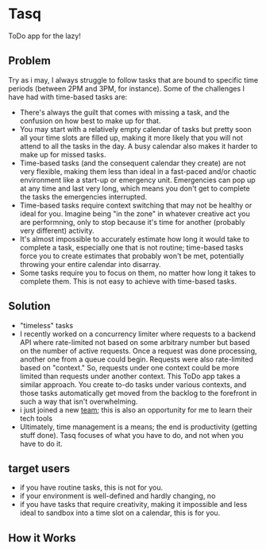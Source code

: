 # Tasq
ToDo app for the lazy!

## Problem
Try as i may, I always struggle to follow tasks that are bound to specific time periods (between 2PM and 3PM, for instance). Some of the challenges I have had with time-based tasks are:
- There's always the guilt that comes with missing a task, and the confusion on how best to make up for that.
- You may start with a relatively empty calendar of tasks but pretty soon all your time slots are filled up, making it more likely that you will not attend to all the tasks in the day. A busy calendar also makes it harder to make up for missed tasks.
- Time-based tasks (and the consequent calendar they create) are not very flexible, making them less than ideal in a fast-paced and/or chaotic environment like a start-up or emergency unit. Emergencies can pop up at any time and last very long, which means you don't get to complete the tasks the emergencies interrupted.
- Time-based tasks require context switching that may not be healthy or ideal for you. Imagine being "in the zone" in whatever creative act you are performning, only to stop because it's time for another (probably very different) activity.
- It's almost impossible to accurately estimate how long it would take to complete a task, especially one that is not routine; time-based tasks force you to create estimates that probably won't be met, potentially throwing your entire calendar into disarray.
- Some tasks require you to focus on them, no matter how long it takes to complete them. This is not easy to achieve with time-based tasks.

## Solution
- "timeless" tasks
- I recently worked on a concurrency limiter where requests to a backend API where rate-limited not based on some arbitrary number but based on the number of active requests. Once a request was done processing, another one from a queue could begin. Requests were also rate-limited based on "context." So, requests under one context could be more limited than requests under another context. This ToDo app takes a similar approach. You create to-do tasks under various contexts, and those tasks automatically get moved from the backlog to the forefront in such a way that isn't overwhelming.
- i just joined a new [team](https://phenixrts.com/en-us/); this is also an opportunity for me to learn their tech tools
- Ultimately, time management is a means; the end is productivity (getting stuff done). Tasq focuses of what you have to do, and not when you have to do it.

## target users
- if you have routine tasks, this is not for you.
- if your environment is well-defined and hardly changing, no
- if you have tasks that require creativity, making it impossible and less ideal to sandbox into a time slot on a calendar, this is for you.

## How it Works
